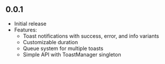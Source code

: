 ## 0.0.1

* Initial release
* Features:
  - Toast notifications with success, error, and info variants
  - Customizable duration
  - Queue system for multiple toasts
  - Simple API with ToastManager singleton
